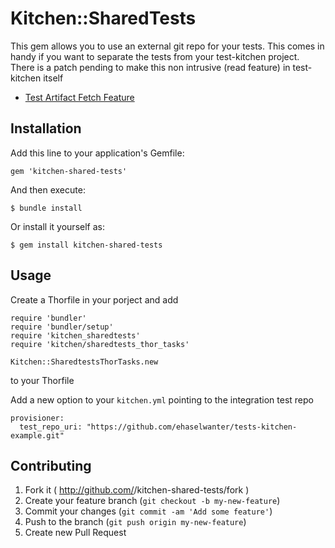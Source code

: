 # Kitchen::SharedTests

This gem allows you to use an external git repo for your tests. This comes in handy if you want to separate the tests from your test-kitchen project. There is a patch pending to make this non intrusive (read feature) in test-kitchen itself

- [Test Artifact Fetch Feature](https://github.com/test-kitchen/test-kitchen/issues/434)

## Installation

Add this line to your application's Gemfile:

    gem 'kitchen-shared-tests'

And then execute:

    $ bundle install

Or install it yourself as:

    $ gem install kitchen-shared-tests

## Usage

Create a Thorfile in your porject and add 

```
require 'bundler'
require 'bundler/setup'
require 'kitchen_sharedtests'
require 'kitchen/sharedtests_thor_tasks'

Kitchen::SharedtestsThorTasks.new
```

to your Thorfile

Add a new option to your `kitchen.yml` pointing to the integration test repo

```
provisioner:
  test_repo_uri: "https://github.com/ehaselwanter/tests-kitchen-example.git"
```

## Contributing

1. Fork it ( http://github.com/<my-github-username>/kitchen-shared-tests/fork )
2. Create your feature branch (`git checkout -b my-new-feature`)
3. Commit your changes (`git commit -am 'Add some feature'`)
4. Push to the branch (`git push origin my-new-feature`)
5. Create new Pull Request
